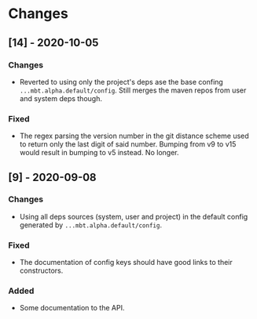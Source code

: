 # Changes

## [14] - 2020-10-05
### Changes
- Reverted to using only the project's deps ase the base confing `...mbt.alpha.default/config`.
Still merges the maven repos from user and system deps though.

### Fixed 
- The regex parsing the version number in the git distance scheme used to return only the last digit of said number.
  Bumping from v9 to v15 would result in bumping to v5 instead. No longer.



## [9] - 2020-09-08
### Changes
- Using all deps sources (system, user and project) in the default config generated by 
`...mbt.alpha.default/config`.

### Fixed 
- The documentation of config keys should have good links to their constructors.

### Added
- Some documentation to the API.

